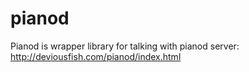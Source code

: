 pianod
===========
Pianod is wrapper library for talking with pianod server: http://deviousfish.com/pianod/index.html